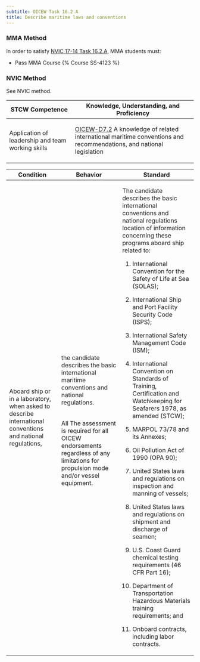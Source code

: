```yaml
---
subtitle: OICEW Task 16.2.A 
title: Describe maritime laws and conventions
---
```



### MMA Method

In order to satisfy  [NVIC 17-14  Task  16.2.A](/stcw23/assets/images/nvic-17-14.pdf), MMA students must:

* Pass MMA Course {% Course SS-4123 %}


### NVIC Method

<a onclick="togglevisibility('nvic_methods')" >See NVIC method.</a>

<div id='nvic_methods' class='hide'>

<table>
<thead>
<tr>
<th class='forty'> STCW Competence </th>
<th class='sixty'> Knowledge, Understanding, and Proficiency </th>
</tr>
</thead>




<tbody>
<tr><td markdown='1'>

Application of leadership and team working skills

</td><td markdown='1'>

[OICEW-D7.2](../../tables/31.html#OICEW-D7.2) A knowledge of related international maritime conventions and recommendations, and national legislation

</td></tr>


</tbody>
</table>


<table>
<thead>
<tr><th class='twenty'>  Condition </th><th class='twenty'> Behavior </th><th  class='sixty'>Standard </th></tr>
</thead>
<tbody >



<tr><td markdown='1'>

Aboard ship or in a laboratory, when asked to describe international conventions and national regulations,

</td><td markdown='1'>

the candidate describes the basic international maritime conventions and national regulations.

<br>

<div class="tooltip">All
<span class="tooltiptext">
The assessment is required for all OICEW endorsements regardless of any limitations for propulsion mode and/or vessel equipment.
</span>
</div>


</td><td markdown='1'>

The candidate describes the basic international conventions and national regulations location of information concerning these programs aboard ship related to:

1. International Convention for the Safety of Life at Sea (SOLAS);

2. International Ship and Port Facility Security Code (ISPS);

3. International Safety Management Code (ISM);

4. International Convention on Standards of Training, Certification and Watchkeeping for Seafarers 1978, as amended (STCW);

5. MARPOL 73/78 and its Annexes;

6. Oil Pollution Act of 1990 (OPA 90);

7. United States laws and regulations on inspection and manning of vessels;

8. United States laws and regulations on shipment and discharge of seamen;

9. U.S. Coast Guard chemical testing requirements (46 CFR Part 16);

10. Department of Transportation Hazardous Materials training requirements; and

11. Onboard contracts, including labor contracts.

</td></tr>
</tbody>
</table>
</div>
